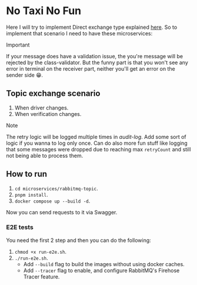 # No Taxi No Fun

Here I will try to implement Direct exchange type explained [here](../../.github/docs/rabbitmq/README.md#topicExchangeType). So to implement that scenario I need to have these microservices:

> [!IMPORTANT]
>
> If your message does have a validation issue, the you're message will be rejected by the class-validator. But the funny part is that you won't see any error in terminal on the receiver part, neither you'll get an error on the sender side :grin:.

## Topic exchange scenario

1. When driver changes.
2. When verification changes.

> [!NOTE]
>
> The retry logic will be logged multiple times in _audit-log_. Add some sort of logic if you wanna to log only once. Can do also more fun stuff like logging that some messages were dropped due to reaching max `retryCount` and still not being able to process them.

## How to run

1. `cd microservices/rabbitmq-topic`.
2. `pnpm install`.
3. `docker compose up --build -d`.

Now you can send requests to it via Swagger.

### E2E tests

You need the first 2 step and then you can do the following:

1. `chmod +x run-e2e.sh`.
2. `./run-e2e.sh`.
   - Add `--build` flag to build the images without using docker caches.
   - Add `--tracer` flag to enable, and configure RabbitMQ's Firehose Tracer feature.

